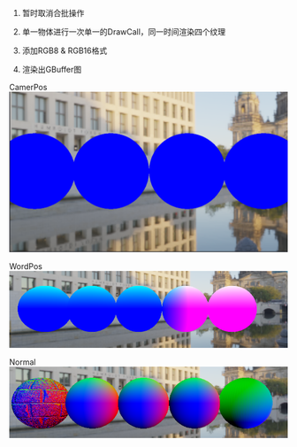 1. 暂时取消合批操作

2. 单一物体进行一次单一的DrawCall，同一时间渲染四个纹理


1. 添加RGB8 & RGB16格式
2. 渲染出GBuffer图



CamerPos
![image-20240402173711250](%E7%BB%B4%E6%8A%A4%E6%97%A5%E5%BF%97.assets/image-20240402173711250.png)

WordPos
![image-20240402173825331](%E7%BB%B4%E6%8A%A4%E6%97%A5%E5%BF%97.assets/image-20240402173825331.png)

Normal
![image-20240402173909270](%E7%BB%B4%E6%8A%A4%E6%97%A5%E5%BF%97.assets/image-20240402173909270.png)

